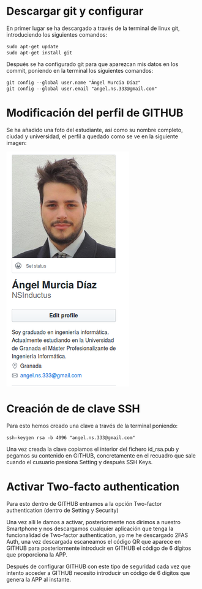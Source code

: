 # Descargar git y configurar

En primer lugar se ha descargado a través de la terminal de linux git, introduciendo los siguientes comandos:

	sudo apt-get update
	sudo apt-get install git

Después se ha configurado git para que aparezcan mis datos en los commit, poniendo en la terminal los siguientes comandos:

	git config --global user.name "Ángel Murcia Díaz"
	git config --global user.email "angel.ns.333@gmail.com"

# Modificación del perfil de GITHUB

Se ha añadido una foto del estudiante, así como su nombre completo, ciudad y universidad, el perfil a quedado como se ve en la siguiente imagen:

![](docs/img/PerfilActualizado.png)

# Creación de de clave SSH

Para esto hemos creado una clave a través de la terminal poniendo:

	ssh-keygen rsa -b 4096 "angel.ns.333@gmail.com"

Una vez creada la clave copiamos el interior del fichero id_rsa.pub y pegamos su contenido en GITHUB, concretamente en el recuadro que sale cuando el cusuario presiona Setting y después SSH Keys.

# Activar Two-facto authentication

Para esto dentro de GITHUB entramos a la opción Two-factor authentication (dentro de Setting y Security)

Una vez alli le damos a activar, posteriormente nos dirimos a nuestro Smartphone y nos descargamos cualquier aplicación que tenga la funcionalidad de Two-factor authentication, yo me he descargado 2FAS Auth, una vez descargada escaneamos el código QR que aparece en GITHUB para posteriormente introducir en GITHUB el código de 6 dígitos que proporciona la APP.

Después de configurar GITHUB con este tipo de seguridad cada vez que intento acceder a GITHUB necesito introducir un código de 6 digitos que genera la APP al instante.
